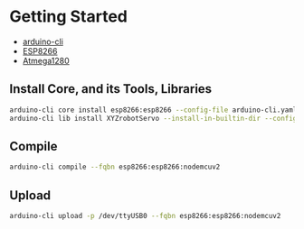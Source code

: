 # Getting Started
- [arduino-cli](https://arduino.github.io/arduino-cli/latest/installation/)
- [ESP8266](https://github.com/esp8266/Arduino)
- [Atmega1280](https://www.microchip.com/wwwproducts/en/ATmega1280)

## Install Core, and its Tools, Libraries
```bash
arduino-cli core install esp8266:esp8266 --config-file arduino-cli.yaml
arduino-cli lib install XYZrobotServo --install-in-builtin-dir --config-file arduino-cli.yaml
```

## Compile
```bash
arduino-cli compile --fqbn esp8266:esp8266:nodemcuv2
```

## Upload
```bash
arduino-cli upload -p /dev/ttyUSB0 --fqbn esp8266:esp8266:nodemcuv2
```